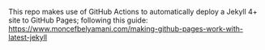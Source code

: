 This repo makes use of GitHub Actions to automatically deploy a Jekyll 4+ site to GitHub Pages; following this guide: 
https://www.moncefbelyamani.com/making-github-pages-work-with-latest-jekyll